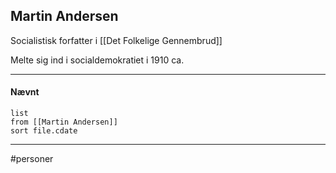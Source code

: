 ## Martin Andersen
Socialistisk forfatter i [[Det Folkelige Gennembrud]]

Melte sig ind i socialdemokratiet i 1910 ca.

---
#### Nævnt
```dataview 
list
from [[Martin Andersen]]
sort file.cdate
```
---
#personer


